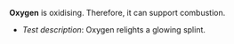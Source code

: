 **Oxygen** is <span class="hi-blue">oxidising</span>. Therefore, it can support combustion.

- *Test description*: Oxygen relights a <span class="hi-green">glowing splint</span>.
